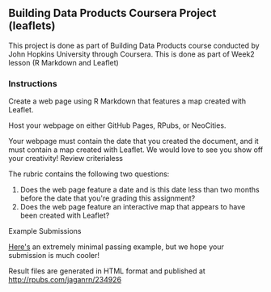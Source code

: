 ## Building Data Products Coursera Project (leaflets)

This project is done as part of Building Data Products course conducted by John Hopkins University through Coursera. This is done as part of Week2 lesson (R Markdown and Leaflet)

### Instructions

Create a web page using R Markdown that features a map created with Leaflet.

Host your webpage on either GitHub Pages, RPubs, or NeoCities.

Your webpage must contain the date that you created the document, and it must contain a map created with Leaflet. We would love to see you show off your creativity!
Review criterialess 

The rubric contains the following two questions:

1. Does the web page feature a date and is this date less than two months before the date that you're grading this assignment?
1. Does the web page feature an interactive map that appears to have been created with Leaflet?

Example Submissions

<a href="http://seankross.neocities.org/week2.html">Here's</a> an extremely minimal passing example, but we hope your submission is much cooler!

Result files are generated in HTML format and published at <a href="http://rpubs.com/jaganrn/234926">http://rpubs.com/jaganrn/234926</a>

